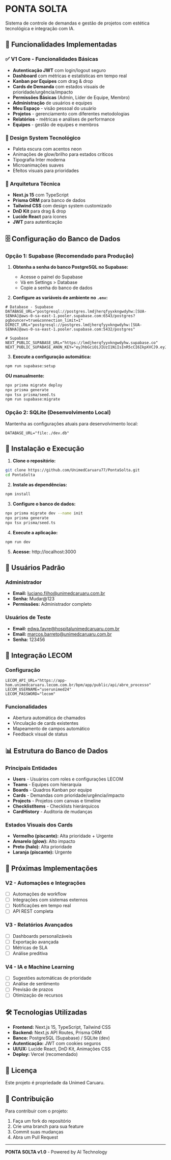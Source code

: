 # PONTA SOLTA

Sistema de controle de demandas e gestão de projetos com estética tecnológica e integração com IA.

## 🚀 Funcionalidades Implementadas

### ✅ V1 Core - Funcionalidades Básicas
- **Autenticação JWT** com login/logout seguro
- **Dashboard** com métricas e estatísticas em tempo real
- **Kanban por Equipes** com drag & drop
- **Cards de Demanda** com estados visuais de prioridade/urgência/impacto
- **Permissões Básicas** (Admin, Líder de Equipe, Membro)
- **Administração** de usuários e equipes
- **Meu Espaço** - visão pessoal do usuário
- **Projetos** - gerenciamento com diferentes metodologias
- **Relatórios** - métricas e análises de performance
- **Equipes** - gestão de equipes e membros

### 🎨 Design System Tecnológico
- Paleta escura com acentos neon
- Animações de glow/brilho para estados críticos
- Tipografia Inter moderna
- Microanimações suaves
- Efeitos visuais para prioridades

### 🔧 Arquitetura Técnica
- **Next.js 15** com TypeScript
- **Prisma ORM** para banco de dados
- **Tailwind CSS** com design system customizado
- **DnD Kit** para drag & drop
- **Lucide React** para ícones
- **JWT** para autenticação

## 🗄️ Configuração do Banco de Dados

### Opção 1: Supabase (Recomendado para Produção)

1. **Obtenha a senha do banco PostgreSQL no Supabase:**
   - Acesse o painel do Supabase
   - Vá em Settings > Database
   - Copie a senha do banco de dados

2. **Configure as variáveis de ambiente no `.env`:**
```env
# Database - Supabase
DATABASE_URL="postgresql://postgres.lmdjherqfyyxkngwdyhw:[SUA-SENHA]@aws-0-sa-east-1.pooler.supabase.com:6543/postgres?pgbouncer=true&connection_limit=1"
DIRECT_URL="postgresql://postgres.lmdjherqfyyxkngwdyhw:[SUA-SENHA]@aws-0-sa-east-1.pooler.supabase.com:5432/postgres"

# Supabase
NEXT_PUBLIC_SUPABASE_URL="https://lmdjherqfyyxkngwdyhw.supabase.co"
NEXT_PUBLIC_SUPABASE_ANON_KEY="eyJhbGciOiJIUzI1NiIsInR5cCI6IkpXVCJ9.eyJpc3MiOiJzdXBhYmFzZSIsInJlZiI6ImxtZGpoZXJxZnl5eGtuZ3dkeWh3Iiwicm9sZSI6ImFub24iLCJpYXQiOjE3NjEwMTIyNTEsImV4cCI6MjA3NjU4ODI1MX0.PLfrHtw7ASGnIPF5q0Qki_sVOA56XTjMFvTaRjorCcg"
```

3. **Execute a configuração automática:**
```bash
npm run supabase:setup
```

**OU manualmente:**
```bash
npx prisma migrate deploy
npx prisma generate
npx tsx prisma/seed.ts
npm run supabase:migrate
```

### Opção 2: SQLite (Desenvolvimento Local)

Mantenha as configurações atuais para desenvolvimento local:
```env
DATABASE_URL="file:./dev.db"
```

## 🚀 Instalação e Execução

1. **Clone o repositório:**
```bash
git clone https://github.com/UnimedCaruaru77/PontaSolta.git
cd PontaSolta
```

2. **Instale as dependências:**
```bash
npm install
```

3. **Configure o banco de dados:**
```bash
npx prisma migrate dev --name init
npx prisma generate
npx tsx prisma/seed.ts
```

4. **Execute a aplicação:**
```bash
npm run dev
```

5. **Acesse:** http://localhost:3000

## 👤 Usuários Padrão

### Administrador
- **Email:** luciano.filho@unimedcaruaru.com.br
- **Senha:** Mudar@123
- **Permissões:** Administrador completo

### Usuários de Teste
- **Email:** edwa.favre@hospitalunimedcaruaru.com.br
- **Email:** marcos.barreto@unimedcaruaru.com.br
- **Senha:** 123456

## 🔗 Integração LECOM

### Configuração
```env
LECOM_API_URL="https://app-hom.unimedcaruaru.lecom.com.br/bpm/app/public/api/abre_processo"
LECOM_USERNAME="userunimed24"
LECOM_PASSWORD="lecom"
```

### Funcionalidades
- Abertura automática de chamados
- Vinculação de cards existentes
- Mapeamento de campos automático
- Feedback visual de status

## 📊 Estrutura do Banco de Dados

### Principais Entidades
- **Users** - Usuários com roles e configurações LECOM
- **Teams** - Equipes com hierarquia
- **Boards** - Quadros Kanban por equipe
- **Cards** - Demandas com prioridade/urgência/impacto
- **Projects** - Projetos com canvas e timeline
- **ChecklistItems** - Checklists hierárquicos
- **CardHistory** - Auditoria de mudanças

### Estados Visuais dos Cards
- **Vermelho (piscante):** Alta prioridade + Urgente
- **Amarelo (glow):** Alto impacto
- **Preto (halo):** Alta prioridade
- **Laranja (piscante):** Urgente

## 🎯 Próximas Implementações

### V2 - Automações e Integrações
- [ ] Automações de workflow
- [ ] Integrações com sistemas externos
- [ ] Notificações em tempo real
- [ ] API REST completa

### V3 - Relatórios Avançados
- [ ] Dashboards personalizáveis
- [ ] Exportação avançada
- [ ] Métricas de SLA
- [ ] Análise preditiva

### V4 - IA e Machine Learning
- [ ] Sugestões automáticas de prioridade
- [ ] Análise de sentimento
- [ ] Previsão de prazos
- [ ] Otimização de recursos

## 🛠️ Tecnologias Utilizadas

- **Frontend:** Next.js 15, TypeScript, Tailwind CSS
- **Backend:** Next.js API Routes, Prisma ORM
- **Banco:** PostgreSQL (Supabase) / SQLite (dev)
- **Autenticação:** JWT com cookies seguros
- **UI/UX:** Lucide React, DnD Kit, Animações CSS
- **Deploy:** Vercel (recomendado)

## 📝 Licença

Este projeto é propriedade da Unimed Caruaru.

## 🤝 Contribuição

Para contribuir com o projeto:
1. Faça um fork do repositório
2. Crie uma branch para sua feature
3. Commit suas mudanças
4. Abra um Pull Request

---

**PONTA SOLTA v1.0** - Powered by AI Technology